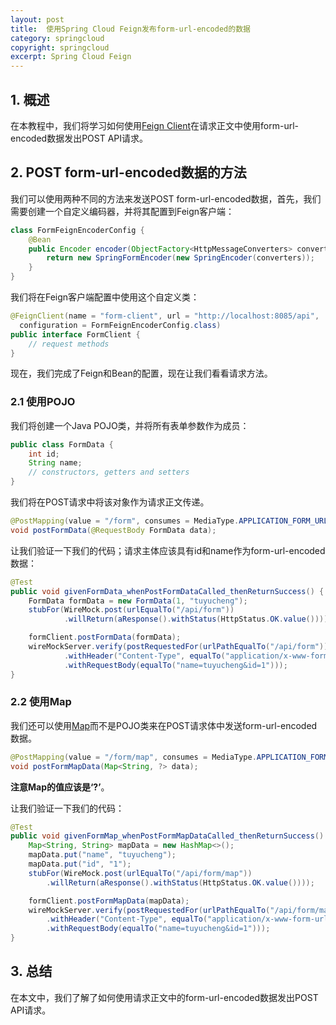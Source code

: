 ```yaml
---
layout: post
title:  使用Spring Cloud Feign发布form-url-encoded的数据
category: springcloud
copyright: springcloud
excerpt: Spring Cloud Feign
---
```


## 1. 概述

在本教程中，我们将学习如何使用[Feign Client](https://www.baeldung.com/intro-to-feign)在请求正文中使用form-url-encoded数据发出POST API请求。

## 2. POST form-url-encoded数据的方法

我们可以使用两种不同的方法来发送POST form-url-encoded数据，首先，我们需要创建一个自定义编码器，并将其配置到Feign客户端：
```java
class FormFeignEncoderConfig {
    @Bean
    public Encoder encoder(ObjectFactory<HttpMessageConverters> converters) {
        return new SpringFormEncoder(new SpringEncoder(converters));
    }
}
```

我们将在Feign客户端配置中使用这个自定义类：
```java
@FeignClient(name = "form-client", url = "http://localhost:8085/api",
  configuration = FormFeignEncoderConfig.class)
public interface FormClient {
    // request methods
}
```

现在，我们完成了Feign和Bean的配置，现在让我们看看请求方法。

### 2.1 使用POJO

我们将创建一个Java POJO类，并将所有表单参数作为成员：
```java
public class FormData {
    int id;
    String name;
    // constructors, getters and setters
}
```

我们将在POST请求中将该对象作为请求正文传递。
```java
@PostMapping(value = "/form", consumes = MediaType.APPLICATION_FORM_URLENCODED_VALUE)
void postFormData(@RequestBody FormData data);
```

让我们验证一下我们的代码；请求主体应该具有id和name作为form-url-encoded数据：
```java
@Test
public void givenFormData_whenPostFormDataCalled_thenReturnSuccess() {
    FormData formData = new FormData(1, "tuyucheng");
    stubFor(WireMock.post(urlEqualTo("/api/form"))
            .willReturn(aResponse().withStatus(HttpStatus.OK.value())));

    formClient.postFormData(formData);
    wireMockServer.verify(postRequestedFor(urlPathEqualTo("/api/form"))
            .withHeader("Content-Type", equalTo("application/x-www-form-urlencoded; charset=UTF-8"))
            .withRequestBody(equalTo("name=tuyucheng&id=1")));
}
```

### 2.2 使用Map

我们还可以使用[Map](https://www.baeldung.com/java-hashmap)而不是POJO类来在POST请求体中发送form-url-encoded数据。
```java
@PostMapping(value = "/form/map", consumes = MediaType.APPLICATION_FORM_URLENCODED_VALUE)
void postFormMapData(Map<String, ?> data);
```

**注意Map的值应该是‘?’**。

让我们验证一下我们的代码：
```java
@Test
public void givenFormMap_whenPostFormMapDataCalled_thenReturnSuccess() {
    Map<String, String> mapData = new HashMap<>();
    mapData.put("name", "tuyucheng");
    mapData.put("id", "1");
    stubFor(WireMock.post(urlEqualTo("/api/form/map"))
        .willReturn(aResponse().withStatus(HttpStatus.OK.value())));

    formClient.postFormMapData(mapData);
    wireMockServer.verify(postRequestedFor(urlPathEqualTo("/api/form/map"))
        .withHeader("Content-Type", equalTo("application/x-www-form-urlencoded; charset=UTF-8"))
        .withRequestBody(equalTo("name=tuyucheng&id=1")));
}
```

## 3. 总结

在本文中，我们了解了如何使用请求正文中的form-url-encoded数据发出POST API请求。